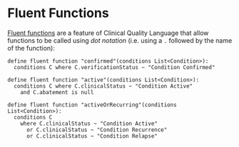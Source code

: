 # Fluent Functions

[Fluent functions](https://cql.hl7.org/03-developersguide.html#fluent-functions) are a feature of Clinical Quality Language that allow functions to be called using _dot notation_ (i.e. using a `.` followed by the name of the function):

```cql
define fluent function "confirmed"(conditions List<Condition>):
  conditions C where C.verificationStatus ~ "Condition Confirmed"

define fluent function "active"(conditions List<Condition>):
  conditions C where C.clinicalStatus ~ "Condition Active"
    and C.abatement is null

define fluent function "activeOrRecurring"(conditions List<Condition>):
  conditions C
    where C.clinicalStatus ~ "Condition Active"
      or C.clinicalStatus ~ "Condition Recurrence"
      or C.clinicalStatus ~ "Condition Relapse"
```

